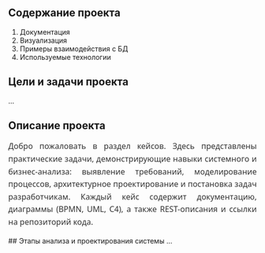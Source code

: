 ## Содержание проекта

1. Документация
2. Визуализация
3. Примеры взаимодействия с БД
4. Используемые технологии

## Цели и задачи проекта
...
## Описание проекта
<p class="justify">
Добро пожаловать в раздел кейсов. Здесь представлены практические задачи, демонстрирующие навыки системного и бизнес-анализа: выявление требований, моделирование процессов, архитектурное проектирование и постановка задач разработчикам. Каждый кейс содержит документацию, диаграммы (BPMN, UML, C4), а также REST-описания и ссылки на репозиторий кода.
</p>
## Этапы анализа и проектирования системы
...



<style>
.justify {
  text-align: justify;
  font-family: 'Segoe UI', sans-serif;
  font-size: 16px;
  line-height: 1.6;
  color: #333;
}
</style>